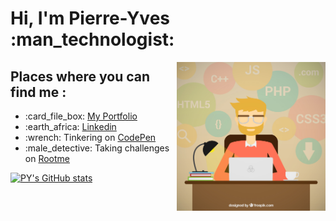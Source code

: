 <h1><b>Hi, I'm Pierre-Yves :man_technologist:</b></h1>

<img src="https://github.com/Pi-L/Pi-L/raw/master/images/dev_freepik.jpg" alt="Coder in action - Image from freepik.com" align="right" width="238px">

<h2>Places where you can find me : </h2>
<ul>
	<li>:card_file_box: <a href="https://legeay.info">My Portfolio</a></li>
	<li>:earth_africa: <a href="https://www.linkedin.com/in/pyl/">Linkedin</a></li>
	<li>:wrench: Tinkering on <a href="https://codepen.io/pi-L/">CodePen</a></li>
	<li>:male_detective: Taking challenges on <a href="https://www.root-me.org/pi-L">Rootme</a></li>
</ul>


[![PY's GitHub stats](https://github-readme-stats.vercel.app/api?username=Pi-L)](https://github.com/anuraghazra/github-readme-stats)
